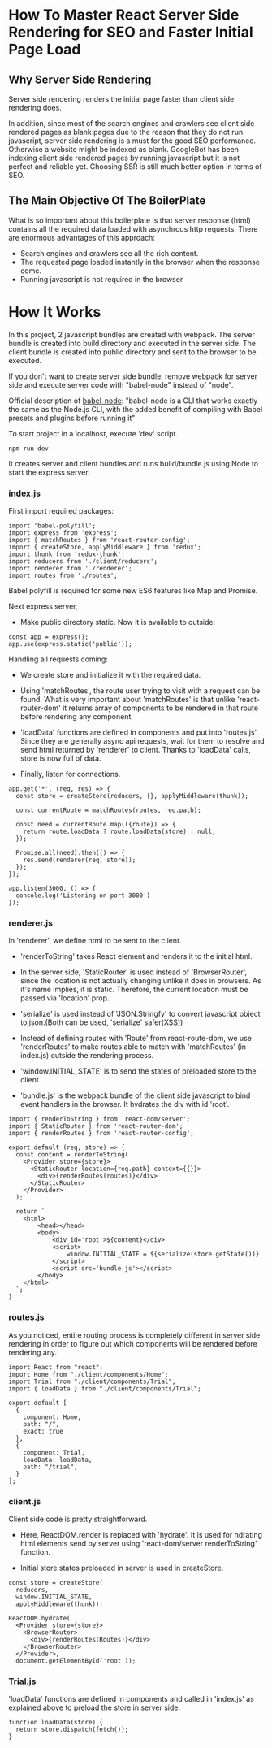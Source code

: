 # How To Master React Server Side Rendering for SEO and Faster Initial Page Load

## Why Server Side Rendering
Server side rendering renders the initial page faster than client side rendering does.

In addition, since most of the search engines and crawlers see client side rendered pages as blank pages due to the reason that they do not run javascript, server side rendering is a must for the good SEO performance. Otherwise a website might be indexed as blank. GoogleBot has been indexing client side rendered pages by running javascript but it is not perfect and reliable yet. Choosing SSR is still much better option in terms of SEO.

## The Main Objective Of The BoilerPlate

What is so important about this boilerplate is that server response (html) contains all the required data loaded with asynchrous http requests. There are enormous advantages of this approach:

- Search engines and crawlers see all the rich content.
- The requested page loaded instantly in the browser when the response come.
- Running javascript is not required in the browser

# How It Works

In this project, 2 javascript bundles are created with webpack. The server bundle is created into build directory and executed in the server side. The client bundle is created into public directory and sent to the browser to be executed.

If you don't want to create server side bundle, remove webpack for server side and execute server code with "babel-node" instead of "node".

Official description of [babel-node](https://babeljs.io/docs/en/next/babel-node.html):
"babel-node is a CLI that works exactly the same as the Node.js CLI, with the added benefit of compiling with Babel presets and plugins before running it"

To start project in a localhost, execute 'dev' script. 

```
npm run dev
```

It creates server and client bundles and runs build/bundle.js using Node to start the express server.

### index.js

First import required packages:

```
import 'babel-polyfill';
import express from 'express';
import { matchRoutes } from 'react-router-config';
import { createStore, applyMiddleware } from 'redux';
import thunk from 'redux-thunk';
import reducers from './client/reducers';
import renderer from './renderer';
import routes from './routes';
```

Babel polyfill is required for some new ES6 features like Map and Promise.

Next express server,

- Make public directory static. Now it is available to outside:

```
const app = express();
app.use(express.static('public'));
```

Handling all requests coming:

- We create store and initialize it with the required data.

- Using 'matchRoutes', the route user trying to visit with a request can be found. What is very important about 'matchRoutes' is that unlike 'react-router-dom' it returns array of components to be rendered in that route before rendering any component.

- 'loadData' functions are defined in components and put into 'routes.js'. Since they are generally async api requests, wait for them to resolve and send html returned by 'renderer' to client. Thanks to 'loadData' calls, store is now full of data.

- Finally, listen for connections.

```
app.get('*', (req, res) => {
  const store = createStore(reducers, {}, applyMiddleware(thunk));

  const currentRoute = matchRoutes(routes, req.path);

  const need = currentRoute.map(({route}) => {
    return route.loadData ? route.loadData(store) : null;
  });

  Promise.all(need).then(() => {
    res.send(renderer(req, store));
  });
});

app.listen(3000, () => {
  console.log('Listening on port 3000')
});
```

### renderer.js

In 'renderer', we define html to be sent to the client.

- 'renderToString' takes React element and renders it to the initial html.

- In the server side, 'StaticRouter' is used instead of 'BrowserRouter', since the location is not actually changing unlike it does in browsers. As it's name implies, it is static. Therefore, the current location must be passed via 'location' prop.

- 'serialize' is used instead of 'JSON.Stringfy' to convert javascript object to json.(Both can be used, 'serialize' safer(XSS))

- Instead of defining routes with 'Route' from react-route-dom, we use 'renderRoutes' to make routes able to match with 'matchRoutes' (in index.js) outside the rendering process. 

- 'window.INITIAL_STATE' is to send the states of preloaded store to the client.

- 'bundle.js' is the webpack bundle of the client side javascript to bind event handlers in the browser. It hydrates the div with id 'root'.  

```
import { renderToString } from 'react-dom/server';
import { StaticRouter } from 'react-router-dom';
import { renderRoutes } from 'react-router-config';

export default (req, store) => {
  const content = renderToString(
    <Provider store={store}>
      <StaticRouter location={req.path} context={{}}>
        <div>{renderRoutes(routes)}</div>
      </StaticRouter>
    </Provider>
  );

  return `
    <html>
        <head></head>
        <body>
            <div id='root'>${content}</div>
            <script>
                window.INITIAL_STATE = ${serialize(store.getState())}
            </script>
            <script src='bundle.js'></script>
        </body>
    </html>
  `;
}
```

### routes.js

As you noticed, entire routing process is completely different in server side rendering in order to figure out which components will be rendered before rendering any.

```
import React from "react";
import Home from "./client/components/Home";
import Trial from "./client/components/Trial";
import { loadData } from "./client/components/Trial";

export default [
  {
    component: Home,
    path: "/",
    exact: true
  },
  {
    component: Trial,
    loadData: loadData,
    path: "/trial",
  }
];
```

### client.js

Client side code is pretty straightforward. 

- Here, ReactDOM.render is replaced with 'hydrate'. It is used for hdrating html elements send by server using 'react-dom/server renderToString' function.

- Initial store states preloaded in server is used in createStore.

```
const store = createStore(
  reducers,
  window.INITIAL_STATE,
  applyMiddleware(thunk));

ReactDOM.hydrate(
  <Provider store={store}>
    <BrowserRouter>
      <div>{renderRoutes(Routes)}</div>
    </BrowserRouter>
  </Provider>,
  document.getElementById('root'));
```

### Trial.js

'loadData' functions are defined in components and called in 'index.js' as explained above to preload the store in server side.

```
function loadData(store) {
  return store.dispatch(fetch());
}


